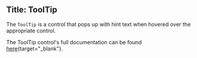 Title: ToolTip
---
The `ToolTip` is a control that pops up with hint text when hovered over the appropriate control.

The ToolTip control's full documentation can be found [here](/api/Avalonia.Controls/ToolTip/){target="_blank"}.
